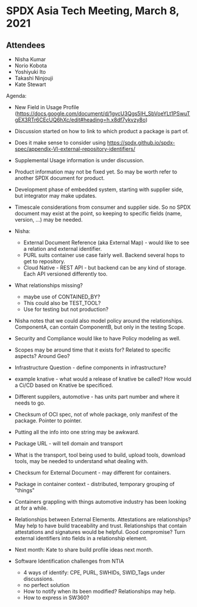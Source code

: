 # SPDX Asia Tech Meeting, March 8, 2021

## Attendees
* Nisha Kumar
* Norio Kobota
* Yoshiyuki Ito
* Takashi Ninjouji
* Kate Stewart 


Agenda:
- New Field in Usage Profile (https://docs.google.com/document/d/1gvcU3Qgs5IH_SbVoeYLt1PSwuTgEX3RTr6CEcUQ6hXc/edit#heading=h.x8df7ykvzy8o)
- Discussion started on how to link to which product a package is part of.
- Does it make sense to consider using https://spdx.github.io/spdx-spec/appendix-VI-external-repository-identifiers/
- Supplemental Usage information is under discussion.
- Product information may not be fixed yet.    So may be worth refer to another SPDX document for product.
- Development phase of embedded system,  starting with supplier side, but integrator may make updates.
- Timescale considerations from consumer and supplier side.   So no SPDX document may exist at the point, so keeping to specific fields (name, version, ...) may be needed. 
    
- Nisha: 
  - External Document Reference (aka External Map) - would like to see a relation and external identifier. 
  - PURL suits container use case fairly well.   Backend several hops to get to repository. 
  - Cloud Native - REST API - but backend can be any kind of storage.   Each API versioned differently too. 
        
- What relationships missing? 
  - maybe use of CONTAINED_BY? 
  - This could also be TEST_TOOL?
  - Use for testing but not production? 
       
- Nisha notes that we could also model policy around the relationships.    ComponentA, can contain ComponentB, but only in the testing Scope.   
- Security and Compliance would like to have Policy modeling as well. 
- Scopes may be around time that it exists for?   Related to specific aspects?   Around Geo? 
    
- Infrastructure Question - define components in infrastructure?
- example knative - what would a release of knative be called?   How would a Ci/CD based on Knative be specificed. 
- Different suppilers, automotive - has units part number and where it needs to go.
- Checksum of OCI spec,  not of whole package, only manifest of the package.  Pointer to pointer. 
- Putting all the info into one string may be awkward.
- Package URL - will tell domain and transport
- What is the transport,  tool being used to build, upload tools, download tools, may be needed to understand what dealing with. 
- Checksum for External Document - may different for containers.
- Package in container context - distributed, temporary grouping of "things"

- Containers grappling with things automotive industry has been looking at for a while. 

- Relationships between External Elements.   Attestations are relationships?   May help to have build traceability and trust.   Relationships that contain attestations and signatures would be helpful. 
Good compromise?   Turn external identifiers into fields in a relationship element. 

- Next month:  Kate to share build profile ideas next month. 

- Software Identification challenges from NTIA 
   - 4 ways of identify:   CPE, PURL, SWHIDs, SWID_Tags  under discussions.  
   - no perfect solution
   - How to notify when its been modified?   Relationships may help.
   - How to express in SW360?  
